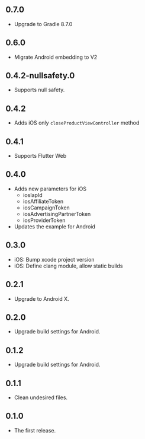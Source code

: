 ## 0.7.0

- Upgrade to Gradle 8.7.0

## 0.6.0

- Migrate Android embedding to V2

## 0.4.2-nullsafety.0

- Supports null safety.

## 0.4.2

- Adds iOS only `closeProductViewController` method

## 0.4.1

- Supports Flutter Web

## 0.4.0

- Adds new parameters for iOS
  - iosIapId
  - iosAffiliateToken
  - iosCampaignToken
  - iosAdvertisingPartnerToken
  - iosProviderToken
- Updates the example for Android

## 0.3.0

- iOS: Bump xcode project version
- iOS: Define clang module, allow static builds

## 0.2.1

- Upgrade to Android X.

## 0.2.0

- Upgrade build settings for Android.

## 0.1.2

- Upgrade build settings for Android.

## 0.1.1

- Clean undesired files.

## 0.1.0

- The first release.
